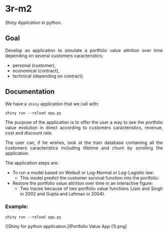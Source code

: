 # 3r-m2

_Shiny Applcation_ in python.

## Goal

<div style="text-align: justify">

Develop an application to simulate a portfolio value attrition over time depending on several customers caracteristics:

- personal (customer),
- economical (contract),
- technical (depending on contract).

## Documentation

We have a `shiny` application that we call with:

```shell
shiny run --reload app.py
```

The purpose of the application is to offer the user a way to see the portfolio value evolution in direct according to customers caracteristics, revenue, cost and discount rate.

The user can, if he wishes, look at the train database containing all the customers caracteristics including lifetime and churn by scrolling the application.

The application steps are:

- To run a model based on Weibull or Log-Normal or Log-Logistic law:
     - This model predict the customer survival function into the portfolio.
- Restore the portfolio value attrition over time in an interactive figure:
     - Two traces because of two portfolio value functions (Jain and Singh in 2002 and Gupta and Lehman in 2004).

### Example:

```shell
shiny run --reload app.py
```

![Shiny for python application.](Portfolio Value App (1).png)

</div>
